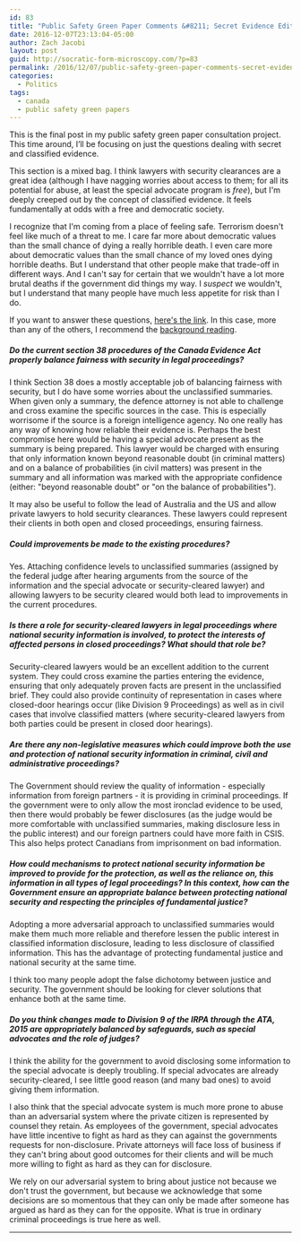```yaml
---
id: 83
title: "Public Safety Green Paper Comments &#8211; Secret Evidence Edition"
date: 2016-12-07T23:13:04-05:00
author: Zach Jacobi
layout: post
guid: http://socratic-form-microscopy.com/?p=83
permalink: /2016/12/07/public-safety-green-paper-comments-secret-evidence-edition/
categories:
  - Politics
tags:
  - canada
  - public safety green papers
---
```


This is the final post in my public safety green paper consultation project. This time around, I’ll be focusing on just the questions dealing with secret and classified evidence.

This section is a mixed bag. I think lawyers with security clearances are a great idea (although I have nagging worries about access to them; for all its potential for abuse, at least the special advocate program is <em>free</em>), but I'm deeply creeped out by the concept of classified evidence. It feels fundamentally at odds with a free and democratic society.

I recognize that I'm coming from a place of feeling safe. Terrorism doesn't feel like much of a threat to me. I care far more about democratic values than the small chance of dying a really horrible death. I even care more about democratic values than the small chance of my loved ones dying horrible deaths. But I understand that other people make that trade-off in different ways. And I can't say for certain that we wouldn't have a lot more brutal deaths if the government did things my way. I <em>suspect</em> we wouldn't, but I understand that many people have much less appetite for risk than I do.

If you want to answer these questions, <a href="https://www.publicsafety.gc.ca/cnt/cnslttns/ntnl-scrt/thm10-en.aspx">here's the link</a>. In this case, more than any of the others, I recommend the <a href="https://www.publicsafety.gc.ca/cnt/rsrcs/pblctns/ntnl-scrt-grn-ppr-2016-bckgrndr/index-en.aspx#s11">background reading</a>.

<h5>Do the current section 38 procedures of the Canada Evidence Act properly balance fairness with security in legal proceedings?</h5>
I think Section 38 does a mostly acceptable job of balancing fairness with security, but I do have some worries about the unclassified summaries. When given only a summary, the defence attorney is not able to challenge and cross examine the specific sources in the case. This is especially worrisome if the source is a foreign intelligence agency. No one really has any way of knowing how reliable their evidence is. Perhaps the best compromise here would be having a special advocate present as the summary is being prepared. This lawyer would be charged with ensuring that only information known beyond reasonable doubt (in criminal matters) and on a balance of probabilities (in civil matters) was present in the summary and all information was marked with the appropriate confidence (either: "beyond reasonable doubt" or "on the balance of probabilities").

It may also be useful to follow the lead of Australia and the US and allow private lawyers to hold security clearances. These lawyers could represent their clients in both open and closed proceedings, ensuring fairness.

<h5>Could improvements be made to the existing procedures?</h5>
Yes. Attaching confidence levels to unclassified summaries (assigned by the federal judge after hearing arguments from the source of the information and the special advocate or security-cleared lawyer) and allowing lawyers to be security cleared would both lead to improvements in the current procedures.
<h5>Is there a role for security-cleared lawyers in legal proceedings where national security information is involved, to protect the interests of affected persons in closed proceedings? What should that role be?</h5>
Security-cleared lawyers would be an excellent addition to the current system. They could cross examine the parties entering the evidence, ensuring that only adequately proven facts are present in the unclassified brief. They could also provide continuity of representation in cases where closed-door hearings occur (like Division 9 Proceedings) as well as in civil cases that involve classified matters (where security-cleared lawyers from both parties could be present in closed door hearings).
<h5>Are there any non-legislative measures which could improve both the use and protection of national security information in criminal, civil and administrative proceedings?</h5>
The Government should review the quality of information - especially information from foreign partners - it is providing in criminal proceedings. If the government were to only allow the most ironclad evidence to be used, then there would probably be fewer disclosures (as the judge would be more comfortable with unclassified summaries, making disclosure less in the public interest) and our foreign partners could have more faith in CSIS. This also helps protect Canadians from imprisonment on bad information.
<h5>How could mechanisms to protect national security information be improved to provide for the protection, as well as the reliance on, this information in all types of legal proceedings? In this context, how can the Government ensure an appropriate balance between protecting national security and respecting the principles of fundamental justice?</h5>
Adopting a more adversarial approach to unclassified summaries would make them much more reliable and therefore lessen the public interest in classified information disclosure, leading to less disclosure of classified information. This has the advantage of protecting fundamental justice and national security at the same time.

I think too many people adopt the false dichotomy between justice and security. The government should be looking for clever solutions that enhance both at the same time.

<h5>Do you think changes made to Division 9 of the IRPA through the ATA, 2015 are appropriately balanced by safeguards, such as special advocates and the role of judges?</h5>
I think the ability for the government to avoid disclosing some information to the special advocate is deeply troubling. If special advocates are already security-cleared, I see little good reason (and many bad ones) to avoid giving them information.

I also think that the special advocate system is much more prone to abuse than an adversarial system where the private citizen is represented by counsel they retain. As employees of the government, special advocates have little incentive to fight as hard as they can against the governments requests for non-disclosure. Private attorneys will face loss of business if they can't bring about good outcomes for their clients and will be much more willing to fight as hard as they can for disclosure.

We rely on our adversarial system to bring about justice not because we don't trust the government, but because we acknowledge that some decisions are so momentous that they can only be made after someone has argued as hard as they can for the opposite. What is true in ordinary criminal proceedings is true here as well.

<hr class="post-end" />
